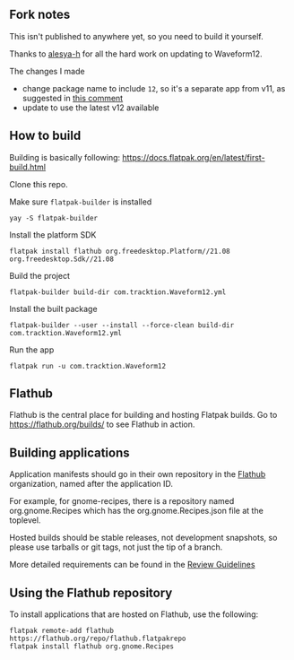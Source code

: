 Fork notes
---
This isn't published to anywhere yet, so you need to build it yourself.

Thanks to [alesya-h](https://github.com/alesya-h) for all the hard work on updating to
Waveform12.

The changes I made
- change package name to include `12`, so it's a separate app from v11, as suggested in
  [this comment](https://github.com/flathub/com.tracktion.Waveform/pull/7#issuecomment-1126780423)
- update to use the latest v12 available


## How to build
Building is basically following: https://docs.flatpak.org/en/latest/first-build.html

Clone this repo.

Make sure `flatpak-builder` is installed 
```
yay -S flatpak-builder
```

Install the platform SDK
```
flatpak install flathub org.freedesktop.Platform//21.08 org.freedesktop.Sdk//21.08
```

Build the project
```
flatpak-builder build-dir com.tracktion.Waveform12.yml
```

Install the built package
```
flatpak-builder --user --install --force-clean build-dir com.tracktion.Waveform12.yml
```

Run the app
```
flatpak run -u com.tracktion.Waveform12 
```


Flathub
-------

Flathub is the central place for building and hosting Flatpak builds.
Go to https://flathub.org/builds/ to see Flathub in action.

Building applications
---------------------

Application manifests should go in their own repository in the [Flathub](https://github.com/flathub) organization,
named after the application ID.

For example, for gnome-recipes, there is a repository named org.gnome.Recipes which has the org.gnome.Recipes.json
file at the toplevel.

Hosted builds should be stable releases, not development snapshots, so please use tarballs or git tags, not just
the tip of a branch.

More detailed requirements can be found in the [Review Guidelines](https://github.com/flathub/flathub/wiki/Review-Guidelines)

Using the Flathub repository
----------------------------

To install applications that are hosted on Flathub, use the following:
```
flatpak remote-add flathub https://flathub.org/repo/flathub.flatpakrepo
flatpak install flathub org.gnome.Recipes
```
